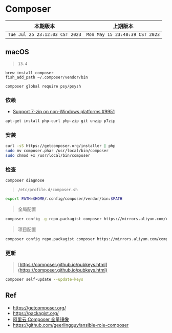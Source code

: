 # Composer


|本期版本| 上期版本 
|:---:|:---:
`Tue Jul 25 23:12:03 CST 2023` | `Mon May 15 23:40:39 CST 2023` 

## macOS

> `13.4`

```
brew install composer
fish_add_path ~/.composer/vendor/bin

composer global require psy/psysh
```


### 依赖

* [Support 7-zip on non-Windows platforms #9951](https://github.com/composer/composer/issues/9951)

```bash
apt-get install php-curl php-zip git unzip p7zip
```


### 安装


```bash
curl -sS https://getcomposer.org/installer | php
sudo mv composer.phar /usr/local/bin/composer
sudo chmod +x /usr/local/bin/composer
```

### 检查

```bash
composer diagnose
```

> `/etc/profile.d/composer.sh`

```bash
export PATH=$HOME/.config/composer/vendor/bin:$PATH
```

> 全局配置

```bash
composer config -g repo.packagist composer https://mirrors.aliyun.com/composer/
```

> 项目配置

```bash
composer config repo.packagist composer https://mirrors.aliyun.com/composer/
```

### 更新

> [https://composer.github.io/pubkeys.html](https://composer.github.io/pubkeys.html)

```bash
composer self-update --update-keys
```


## Ref

* <https://getcomposer.org/>
* <https://packagist.org/>
* [阿里云 Composer 全量镜像](https://developer.aliyun.com/composer)
* <https://github.com/geerlingguy/ansible-role-composer>
